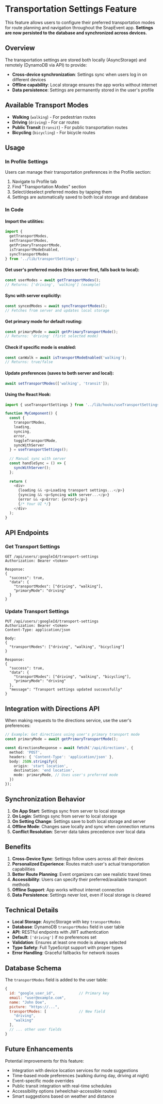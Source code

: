 # Transportation Settings Feature

This feature allows users to configure their preferred transportation modes for route planning and navigation throughout the SnapEvent app. **Settings are now persisted to the database and synchronized across devices.**

## Overview

The transportation settings are stored both locally (AsyncStorage) and remotely (DynamoDB via API) to provide:
- **Cross-device synchronization**: Settings sync when users log in on different devices
- **Offline capability**: Local storage ensures the app works without internet
- **Data persistence**: Settings are permanently stored in the user's profile

## Available Transport Modes

- **Walking** (`walking`) - For pedestrian routes
- **Driving** (`driving`) - For car routes  
- **Public Transit** (`transit`) - For public transportation routes
- **Bicycling** (`bicycling`) - For bicycle routes

## Usage

### In Profile Settings

Users can manage their transportation preferences in the Profile section:
1. Navigate to Profile tab
2. Find "Transportation Modes" section
3. Select/deselect preferred modes by tapping them
4. Settings are automatically saved to both local storage and database

### In Code

#### Import the utilities:
```typescript
import { 
  getTransportModes, 
  setTransportModes, 
  getPrimaryTransportMode,
  isTransportModeEnabled,
  syncTransportModes 
} from '../lib/transportSettings';
```

#### Get user's preferred modes (tries server first, falls back to local):
```typescript
const userModes = await getTransportModes();
// Returns: ['driving', 'walking'] (example)
```

#### Sync with server explicitly:
```typescript
const syncedModes = await syncTransportModes();
// Fetches from server and updates local storage
```

#### Get primary mode for default routing:
```typescript
const primaryMode = await getPrimaryTransportMode();
// Returns: 'driving' (first selected mode)
```

#### Check if specific mode is enabled:
```typescript
const canWalk = await isTransportModeEnabled('walking');
// Returns: true/false
```

#### Update preferences (saves to both server and local):
```typescript
await setTransportModes(['walking', 'transit']);
```

#### Using the React Hook:
```typescript
import { useTransportSettings } from '../lib/hooks/useTransportSettings';

function MyComponent() {
  const { 
    transportModes, 
    loading, 
    syncing, 
    error, 
    toggleTransportMode,
    syncWithServer 
  } = useTransportSettings();
  
  // Manual sync with server
  const handleSync = () => {
    syncWithServer();
  };
  
  return (
    <div>
      {loading && <p>Loading transport settings...</p>}
      {syncing && <p>Syncing with server...</p>}
      {error && <p>Error: {error}</p>}
      {/* Your UI */}
    </div>
  );
}
```

## API Endpoints

### Get Transport Settings
```
GET /api/users/:googleId/transport-settings
Authorization: Bearer <token>

Response:
{
  "success": true,
  "data": {
    "transportModes": ["driving", "walking"],
    "primaryMode": "driving"
  }
}
```

### Update Transport Settings
```
PUT /api/users/:googleId/transport-settings
Authorization: Bearer <token>
Content-Type: application/json

Body:
{
  "transportModes": ["driving", "walking", "bicycling"]
}

Response:
{
  "success": true,
  "data": {
    "transportModes": ["driving", "walking", "bicycling"],
    "primaryMode": "driving"
  },
  "message": "Transport settings updated successfully"
}
```

## Integration with Directions API

When making requests to the directions service, use the user's preferences:

```typescript
// Example: Get directions using user's primary transport mode
const primaryMode = await getPrimaryTransportMode();

const directionsResponse = await fetch('/api/directions', {
  method: 'POST',
  headers: { 'Content-Type': 'application/json' },
  body: JSON.stringify({
    origin: 'start location',
    destination: 'end location',
    mode: primaryMode, // Uses user's preferred mode
  })
});
```

## Synchronization Behavior

1. **On App Start**: Settings sync from server to local storage
2. **On Login**: Settings sync from server to local storage  
3. **On Setting Change**: Settings save to both local storage and server
4. **Offline Mode**: Changes save locally and sync when connection returns
5. **Conflict Resolution**: Server data takes precedence over local data

## Benefits

1. **Cross-Device Sync**: Settings follow users across all their devices
2. **Personalized Experience**: Routes match user's actual transportation capabilities
3. **Better Route Planning**: Event organizers can see realistic travel times
4. **Accessibility**: Users can specify their preferred/available transport methods
5. **Offline Support**: App works without internet connection
6. **Data Persistence**: Settings never lost, even if local storage is cleared

## Technical Details

- **Local Storage**: AsyncStorage with key `transportModes`
- **Database**: DynamoDB `transportModes` field in user table
- **API**: RESTful endpoints with JWT authentication
- **Default**: `['driving']` if no preferences set
- **Validation**: Ensures at least one mode is always selected
- **Type Safety**: Full TypeScript support with proper types
- **Error Handling**: Graceful fallbacks for network issues

## Database Schema

The `transportModes` field is added to the user table:

```javascript
{
  id: "google_user_id",           // Primary key
  email: "user@example.com",
  name: "John Doe",
  picture: "https://...",
  transportModes: [               // New field
    "driving", 
    "walking"
  ],
  // ... other user fields
}
```

## Future Enhancements

Potential improvements for this feature:
- Integration with device location services for mode suggestions
- Time-based mode preferences (walking during day, driving at night)
- Event-specific mode overrides
- Public transit integration with real-time schedules
- Accessibility options (wheelchair-accessible routes)
- Smart suggestions based on weather and distance